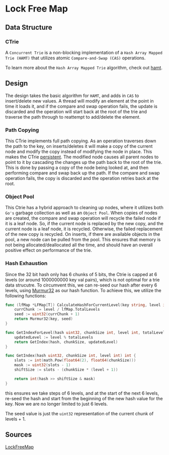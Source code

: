 # Lock Free Map


## Data Structure 

### CTrie

A `Concurrent Trie` is a non-blocking implementation of a `Hash Array Mapped Trie (HAMT)` that utilizes atomic `Compare-and-Swap (CAS)` operations.

To learn more about the `Hash Array Mapped Trie` algorithm, check out [hamt](https://github.com/sirgallo/hamt/blob/main/docs/HashArrayMappedTrie.md).


## Design

The design takes the basic algorithm for `HAMT`, and adds in `CAS` to insert/delete new values. A thread will modify an element at the point in time it loads it, and if the compare and swap operation fails, the update is discarded and the operation will start back at the root of the trie and traverse the path through to reattempt to add/delete the element.


### Path Copying

This CTrie implements full path copying. As an operation traverses down the path to the key, on inserts/deletes it will make a copy of the current node and modify the copy instead of modifying the node in place. This makes the CTrie [persistent](https://en.wikipedia.org/wiki/Persistent_data_structure). The modified node causes all parent nodes to point to it by cascading the changes up the path back to the root of the trie. This is done by passing a copy of the node being looked at, and then performing compare and swap back up the path. If the compare and swap operation fails, the copy is discarded and the operation retries back at the root.


### Object Pool

This Ctrie has a hybrid approach to cleaning up nodes, where it utilizes both `Go's` garbage collection as well as an `Object Pool`. When copies of nodes are created, the compare and swap operation will recycle the failed node if it is a leaf node. So, if the current node is replaced by the new copy, and the current node is a leaf node, it is recycled. Otherwise, the failed replacement of the new copy is recycled. On inserts, if there are available objects in the pool, a new node can be pulled from the pool. This ensures that memory is not being allocated/deallocated all the time, and should have an overall positive effect on performance of the trie.


### Hash Exhaustion

Since the 32 bit hash only has 6 chunks of 5 bits, the Ctrie is capped at 6 levels (or around 1000000000 key val pairs), which is not optimal for a trie data strucutre. To circumvent this, we can re-seed our hash after every 6 levels, using [Murmur32](Murmur32.md) as our hash function. To achieve this, we utilize the following functions:

```go
func (lfMap *LFMap[T]) CalculateHashForCurrentLevel(key string, level int) uint32 {
	currChunk := level / lfMap.TotalLevels
	seed := uint32(currChunk + 1)
	return Murmur32(key, seed)
}
```

```go
func GetIndexForLevel(hash uint32, chunkSize int, level int, totalLevels int) int {
	updatedLevel := level % totalLevels
	return GetIndex(hash, chunkSize, updatedLevel)
}

func GetIndex(hash uint32, chunkSize int, level int) int {
	slots := int(math.Pow(float64(2), float64(chunkSize)))
	mask := uint32(slots - 1)
	shiftSize := slots - (chunkSize * (level + 1))

	return int(hash >> shiftSize & mask)
}
```

this ensures we take steps of 6 levels, and at the start of the next 6 levels, re-seed the hash and start from the beginning of the new hash value for the key. Now we are no longer limited to just 6 levels. 

The seed value is just the `uint32` representation of the current chunk of levels + 1.


## Sources

[LockFreeMap](../pkg/map/LFMap.go)